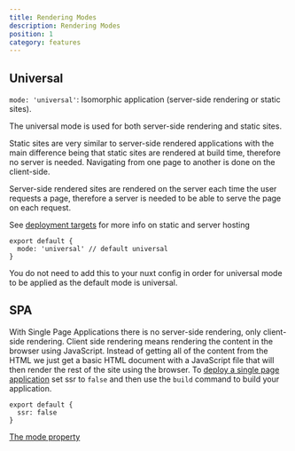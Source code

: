 ```yaml
---
title: Rendering Modes
description: Rendering Modes
position: 1
category: features
---
```


## Universal

`mode: 'universal'`: Isomorphic application (server-side rendering or static sites).

The universal mode is used for both server-side rendering and static sites.

Static sites are very similar to server-side rendered applications with the main difference being that static sites are rendered at build time, therefore no server is needed. Navigating from one page to another is done on the client-side.

Server-side rendered sites are rendered on the server each time the user requests a page, therefore a server is needed to be able to serve the page on each request.

See [deployment targets](/guides/features/deployment-targets) for more info on static and server hosting

```js{}[nuxt.config.js]
export default {
  mode: 'universal' // default universal
}
```

<base-alert type="info">

You do not need to add this to your nuxt config in order for universal mode to be applied as the default mode is universal.

</base-alert>

## SPA

With Single Page Applications there is no server-side rendering, only client-side rendering. Client side rendering means rendering the content in the browser using JavaScript. Instead of getting all of the content from the HTML we just get a basic HTML document with a JavaScript file that will then render the rest of the site using the browser. To [deploy a single page application](/guides/features/deployment-targets#spa) set ssr to `false` and then use the `build` command to build your application.

```js{}[nuxt.config.js]
export default {
  ssr: false
}
```

<base-alert type="next">

[The mode property](/guides/configuration-glossary/configuration-mode)

</base-alert>
